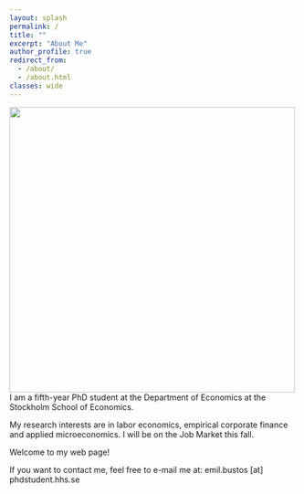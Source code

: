 ```yaml
---
layout: splash
permalink: /
title: ""
excerpt: "About Me"
author_profile: true
redirect_from:
  - /about/
  - /about.html
classes: wide
---
```

<img src="{{site.url}}/images/220_MTW_Handels_P3_9718.jpg" width="500" align="left" style="display: block; margin-right: 40px;" />

I am a fifth-year PhD student at the Department of Economics at the Stockholm School of Economics. 

My research interests are in labor economics, empirical corporate finance and applied microeconomics. I will be on the Job Market this fall.

Welcome to my web page!

If you want to contact me, feel free to e-mail me at: emil.bustos [at] phdstudent.hhs.se


<!-- I am on the job market and available for interviews before, during, and after the virtual European Job Market and the virtual 2021 AEA/ASSA meetings. -->

<!-- You can find my CV [here](https://www.dropbox.com/s/jf76rlxifl051i2/schroeder_cv_jm.pdf?dl=0){:target="_blank"} and my job market paper [here](https://www.dropbox.com/s/qqpvkbzdtt91vub/schroeder_jmp.pdf?dl=0){:target="_blank"}. -->

<!-- You can contact me at christofer.schroeder at phdstudent.hhs.se -->
